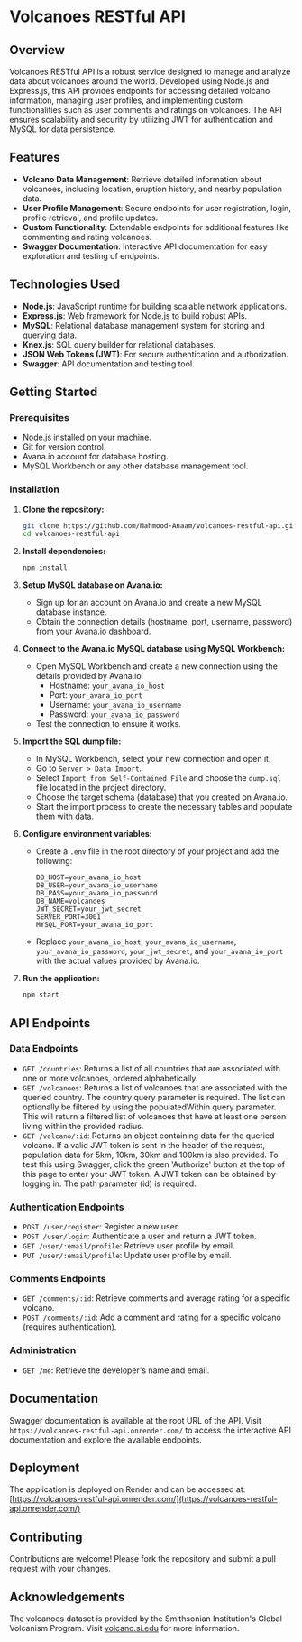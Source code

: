 # Volcanoes RESTful API

## Overview

Volcanoes RESTful API is a robust service designed to manage and analyze data about volcanoes around the world. Developed using Node.js and Express.js, this API provides endpoints for accessing detailed volcano information, managing user profiles, and implementing custom functionalities such as user comments and ratings on volcanoes. The API ensures scalability and security by utilizing JWT for authentication and MySQL for data persistence.

## Features

- **Volcano Data Management**: Retrieve detailed information about volcanoes, including location, eruption history, and nearby population data.
- **User Profile Management**: Secure endpoints for user registration, login, profile retrieval, and profile updates.
- **Custom Functionality**: Extendable endpoints for additional features like commenting and rating volcanoes.
- **Swagger Documentation**: Interactive API documentation for easy exploration and testing of endpoints.

## Technologies Used

- **Node.js**: JavaScript runtime for building scalable network applications.
- **Express.js**: Web framework for Node.js to build robust APIs.
- **MySQL**: Relational database management system for storing and querying data.
- **Knex.js**: SQL query builder for relational databases.
- **JSON Web Tokens (JWT)**: For secure authentication and authorization.
- **Swagger**: API documentation and testing tool.

## Getting Started

### Prerequisites

- Node.js installed on your machine.
- Git for version control.
- Avana.io account for database hosting.
- MySQL Workbench or any other database management tool.

### Installation

1. **Clone the repository:**
   ```bash
   git clone https://github.com/Mahmood-Anaam/volcanoes-restful-api.git
   cd volcanoes-restful-api
   ```

2. **Install dependencies:**
   ```bash
   npm install
   ```

3. **Setup MySQL database on Avana.io:**
   - Sign up for an account on Avana.io and create a new MySQL database instance.
   - Obtain the connection details (hostname, port, username, password) from your Avana.io dashboard.

4. **Connect to the Avana.io MySQL database using MySQL Workbench:**
   - Open MySQL Workbench and create a new connection using the details provided by Avana.io.
     - Hostname: `your_avana_io_host`
     - Port: `your_avana_io_port`
     - Username: `your_avana_io_username`
     - Password: `your_avana_io_password`
   - Test the connection to ensure it works.

5. **Import the SQL dump file:**
   - In MySQL Workbench, select your new connection and open it.
   - Go to `Server > Data Import`.
   - Select `Import from Self-Contained File` and choose the `dump.sql` file located in the project directory.
   - Choose the target schema (database) that you created on Avana.io.
   - Start the import process to create the necessary tables and populate them with data.

6. **Configure environment variables:**
   - Create a `.env` file in the root directory of your project and add the following:
     ```env
     DB_HOST=your_avana_io_host
     DB_USER=your_avana_io_username
     DB_PASS=your_avana_io_password
     DB_NAME=volcanoes
     JWT_SECRET=your_jwt_secret
     SERVER_PORT=3001
     MYSQL_PORT=your_avana_io_port
     ```
   - Replace `your_avana_io_host`, `your_avana_io_username`, `your_avana_io_password`, `your_jwt_secret`, and `your_avana_io_port` with the actual values provided by Avana.io.

7. **Run the application:**
   ```bash
   npm start
   ```

## API Endpoints

### Data Endpoints
- `GET /countries`: Returns a list of all countries that are associated with one or more volcanoes, ordered alphabetically.
- `GET /volcanoes`: Returns a list of volcanoes that are associated with the queried country. The country query parameter is required. The list can optionally be filtered by using the populatedWithin query parameter. This will return a filtered list of volcanoes that have at least one person living within the provided radius.
- `GET /volcano/:id`: Returns an object containing data for the queried volcano. If a valid JWT token is sent in the header of the request, population data for 5km, 10km, 30km and 100km is also provided. To test this using Swagger, click the green 'Authorize' button at the top of this page to enter your JWT token. A JWT token can be obtained by logging in. The path parameter (id) is required.

### Authentication Endpoints

- `POST /user/register`: Register a new user.
- `POST /user/login`: Authenticate a user and return a JWT token.
- `GET /user/:email/profile`: Retrieve user profile by email.
- `PUT /user/:email/profile`: Update user profile by email.

### Comments Endpoints

- `GET /comments/:id`: Retrieve comments and average rating for a specific volcano.
- `POST /comments/:id`: Add a comment and rating for a specific volcano (requires authentication).

### Administration

- `GET /me`: Retrieve the developer's name and email.

## Documentation

Swagger documentation is available at the root URL of the API. Visit `https://volcanoes-restful-api.onrender.com/` to access the interactive API documentation and explore the available endpoints.

## Deployment

The application is deployed on Render and can be accessed at:
[https://volcanoes-restful-api.onrender.com/](https://volcanoes-restful-api.onrender.com/)

## Contributing

Contributions are welcome! Please fork the repository and submit a pull request with your changes.

## Acknowledgements

The volcanoes dataset is provided by the Smithsonian Institution's Global Volcanism Program. Visit [volcano.si.edu](https://volcano.si.edu/) for more information.





